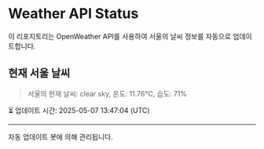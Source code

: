 
# Weather API Status

이 리포지토리는 OpenWeather API를 사용하여 서울의 날씨 정보를 자동으로 업데이트합니다.

## 현재 서울 날씨
> 서울의 현재 날씨: clear sky, 온도: 11.76°C, 습도: 71%

⏳ 업데이트 시간: 2025-05-07 13:47:04 (UTC)

---
자동 업데이트 봇에 의해 관리됩니다.
